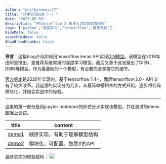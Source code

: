 ```yaml
---
author: "philharmonic77"
title: "动手实现DIN（一）"
date: "2023-05-30"
description: "用tensorflow 2 由浅入深实现DIN模型"
tags: ["python","深度学习","tensorflow","推荐系统"]
hideMeta: false
searchHidden: false
ShowBreadCrumbs: false
--- 
```


**导言**：这篇blog介绍如何用tensorflow keras API实现[DIN模型](https://paperswithcode.com/paper/deep-interest-network-for-click-through-rate)。该模型在2019年由阿里推出，是推荐系统常用的深度学习模型。而后又基于此发展出了DIEN、DSIN等模型。作为最基础的一个模型，有必要完全掌握它的细节。

[官方版本](https://github.com/zhougr1993/DeepInterestNetwork)是2020年实现的，基于tensorflow 1.4+，而后tensorflow 2.0+ API 又有了较大改革。我这里的实现分为几步，从最简单搭积木的方式开始，逐步将代码模块化，并结合实战中的经验。 

---

这里的第一部分是用jupyter notebook的形式分步实现该模型，并在测试的demo数据上调试。

|title | content|
| --- | --- | 
|[demo1](https://github.com/philharmonic77/deep_interest_network/blob/main/notebook%20demo/1_simple_din_demo_v1.ipynb)| 顺序实现，有助于理解模型结构 |
|[demo2](https://github.com/philharmonic77/deep_interest_network/blob/main/notebook%20demo/2_simple_din_demo_v2.ipynb)| 模块化，可配置，熟悉tf的API|

最终实现的模型结构： 
<img src="/img/202305/din_structure.jpg"> 




